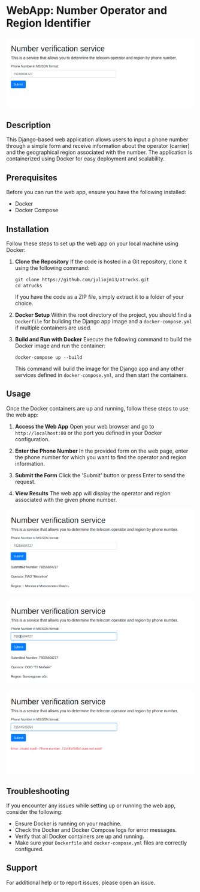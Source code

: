 # WebApp: Number Operator and Region Identifier

![img.png](img.png)

## Description
This Django-based web application allows users to input a phone number through a simple form and receive information about the operator (carrier) and the geographical region associated with the number. The application is containerized using Docker for easy deployment and scalability.

## Prerequisites
Before you can run the web app, ensure you have the following installed:
- Docker
- Docker Compose

## Installation

Follow these steps to set up the web app on your local machine using Docker:

1. **Clone the Repository**
   If the code is hosted in a Git repository, clone it using the following command:
   ```
   git clone https://github.com/juliojm13/atrucks.git
   cd atrucks
   ```

   If you have the code as a ZIP file, simply extract it to a folder of your choice.

2. **Docker Setup**
   Within the root directory of the project, you should find a `Dockerfile` for building the Django app image and a `docker-compose.yml` if multiple containers are used.

3. **Build and Run with Docker**
   Execute the following command to build the Docker image and run the container:
   ```
   docker-compose up --build
   ```
   This command will build the image for the Django app and any other services defined in `docker-compose.yml`, and then start the containers.

## Usage

Once the Docker containers are up and running, follow these steps to use the web app:

1. **Access the Web App**
   Open your web browser and go to `http://localhost:80` or the port you defined in your Docker configuration.

2. **Enter the Phone Number**
   In the provided form on the web page, enter the phone number for which you want to find the operator and region information.

3. **Submit the Form**
   Click the 'Submit' button or press Enter to send the request.

4. **View Results**
   The web app will display the operator and region associated with the given phone number.

![img_1.png](img_1.png)

![img_2.png](img_2.png)

![img_3.png](img_3.png)

## Troubleshooting

If you encounter any issues while setting up or running the web app, consider the following:

- Ensure Docker is running on your machine.
- Check the Docker and Docker Compose logs for error messages.
- Verify that all Docker containers are up and running.
- Make sure your `Dockerfile` and `docker-compose.yml` files are correctly configured.

## Support

For additional help or to report issues, please open an issue.